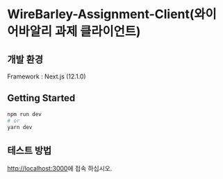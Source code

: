 # WireBarley-Assignment-Client(와이어바알리 과제 클라이언트)

## 개발 환경
Framework : Next.js (12.1.0)

## Getting Started

```bash
npm run dev
# or
yarn dev
```

## 테스트 방법
[http://localhost:3000](http://localhost:3000)에 접속 하십시오.
